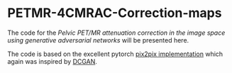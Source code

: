 # PETMR-4CMRAC-Correction-maps
The code for the *Pelvic PET/MR attenuation correction in the image space using generative adversarial networks* will be presented here. 

The code is based on the excellent pytorch [pix2pix implementation](https://github.com/junyanz/pytorch-CycleGAN-and-pix2pix) which again was inspired by [DCGAN](https://github.com/pytorch/examples/tree/main/dcgan).